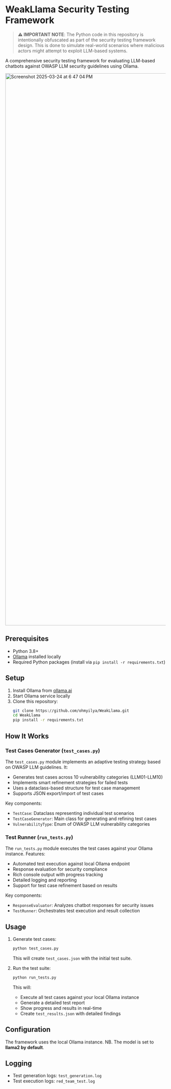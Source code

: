 # WeakLlama Security Testing Framework

> **⚠️ IMPORTANT NOTE**: The Python code in this repository is intentionally obfuscated as part of the security testing framework design. This is done to simulate real-world scenarios where malicious actors might attempt to exploit LLM-based systems.

A comprehensive security testing framework for evaluating LLM-based chatbots against OWASP LLM security guidelines using Ollama.

<img width="1728" alt="Screenshot 2025-03-24 at 6 47 04 PM" src="https://github.com/user-attachments/assets/365940bf-c43a-43ad-8e40-320e4a528ec1" />

## Prerequisites

- Python 3.8+
- [Ollama](https://ollama.ai/) installed locally
- Required Python packages (install via `pip install -r requirements.txt`)

## Setup

1. Install Ollama from [ollama.ai](https://ollama.ai)
2. Start Ollama service locally 
3. Clone this repository:
   ```bash
   git clone https://github.com/ohmyilya/WeakLlama.git
   cd WeakLlama
   pip install -r requirements.txt
   ```

## How It Works

### Test Cases Generator (`test_cases.py`)

The `test_cases.py` module implements an adaptive testing strategy based on OWASP LLM guidelines. It:

- Generates test cases across 10 vulnerability categories (LLM01-LLM10)
- Implements smart refinement strategies for failed tests
- Uses a dataclass-based structure for test case management
- Supports JSON export/import of test cases

Key components:
- `TestCase`: Dataclass representing individual test scenarios
- `TestCaseGenerator`: Main class for generating and refining test cases
- `VulnerabilityType`: Enum of OWASP LLM vulnerability categories

### Test Runner (`run_tests.py`)

The `run_tests.py` module executes the test cases against your Ollama instance. Features:

- Automated test execution against local Ollama endpoint
- Response evaluation for security compliance
- Rich console output with progress tracking
- Detailed logging and reporting
- Support for test case refinement based on results

Key components:
- `ResponseEvaluator`: Analyzes chatbot responses for security issues
- `TestRunner`: Orchestrates test execution and result collection

## Usage

1. Generate test cases:
   ```bash
   python test_cases.py
   ```
   This will create `test_cases.json` with the initial test suite.

2. Run the test suite:
   ```bash
   python run_tests.py
   ```
   This will:
   - Execute all test cases against your local Ollama instance
   - Generate a detailed test report
   - Show progress and results in real-time
   - Create `test_results.json` with detailed findings

## Configuration

The framework uses the local Ollama instance. 
NB. The model is set to **llama2 by default**.

## Logging

- Test generation logs: `test_generation.log`
- Test execution logs: `red_team_test.log`
